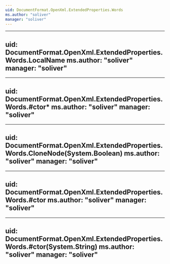 ```yaml
---
uid: DocumentFormat.OpenXml.ExtendedProperties.Words
ms.author: "soliver"
manager: "soliver"
---
```


---
uid: DocumentFormat.OpenXml.ExtendedProperties.Words.LocalName
ms.author: "soliver"
manager: "soliver"
---

---
uid: DocumentFormat.OpenXml.ExtendedProperties.Words.#ctor*
ms.author: "soliver"
manager: "soliver"
---

---
uid: DocumentFormat.OpenXml.ExtendedProperties.Words.CloneNode(System.Boolean)
ms.author: "soliver"
manager: "soliver"
---

---
uid: DocumentFormat.OpenXml.ExtendedProperties.Words.#ctor
ms.author: "soliver"
manager: "soliver"
---

---
uid: DocumentFormat.OpenXml.ExtendedProperties.Words.#ctor(System.String)
ms.author: "soliver"
manager: "soliver"
---
